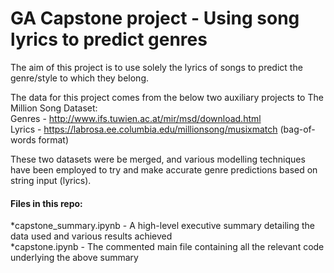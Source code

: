 # GA Capstone project - Using song lyrics to predict genres
The aim of this project is to use solely the lyrics of songs to predict the genre/style to which they belong.

The data for this project comes from the below two auxiliary projects to The Million Song Dataset:  
Genres - http://www.ifs.tuwien.ac.at/mir/msd/download.html  
Lyrics - https://labrosa.ee.columbia.edu/millionsong/musixmatch (bag-of-words format)

These two datasets were be merged, and various modelling techniques have been employed to try and make accurate genre predictions based on string input (lyrics).


#### Files in this repo:
*capstone_summary.ipynb - A high-level executive summary detailing the data used and various results achieved  
*capstone.ipynb - The commented main file containing all the relevant code underlying the above summary 

